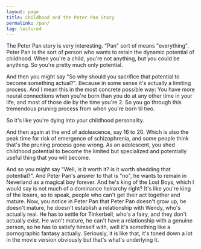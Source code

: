 ```yaml
---
layout: page
title: Childhood and the Peter Pan Story
permalink: /pan/
tag: lecture4
---
```


The Peter Pan story is very interesting. "Pan" sort of means "everything". Peter Pan is the sort of person who wants to retain the dynamic potential of childhood. When you're a child, you're not anything, but you could be anything. So you're pretty much only potential.

And then you might say "So why should you sacrifice that potential to become something actual?". Because in some sense it's actually a limiting process. And I mean this in the most concrete possible way: You have more neural connections when you're born than you do at any other time in your life, and most of those die by the time you're 2. So you go through this tremendous pruning process from when you're born til two. 

So it's like you're dying into your childhood personality. 

And then again at the end of adolescence, say 16 to 20. Which is also the peak time for risk of emergence of schizophrenia, and some people think that's the pruning process gone wrong. As an adolescent, you shed childhood potential to become the limited but specialized and potentially useful thing that you will become. 

And so you might say "Well, is it worth it? is it worth shedding that potential?". And Peter Pan's answer to that is "no", he wants to remain in Neverland as a magical boy forever. And he's king of the Lost Boys, which I would say is not much of a dominance heirarchy right? It's like you're king of the losers, so to speak, people who can't get their act together and mature. Now, you notice in Peter Pan that Peter Pan doesn't grow up, he doesn't mature, he doesn't establish a relationship with Wendy, who's actually real. He has to settle for Tinkerbell, who's a fairy, and they don't actually exist. He won't mature, he can't have a relationship with a genuine person, so he has to satisfy himself with, well it's something like a pornographic fantasy actually. Seriously, it is like that, it's toned down a lot in the movie version obviously but that's what's underlying it.
